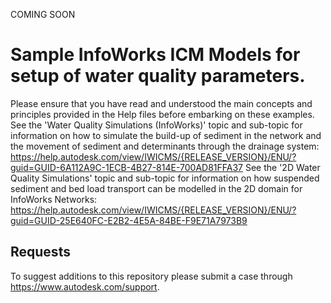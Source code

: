 COMING SOON

# Sample InfoWorks ICM Models for setup of water quality parameters.

Please ensure that you have read and understood the main concepts and principles provided in the Help files before embarking on these examples.
See the 'Water Quality Simulations (InfoWorks)' topic and sub-topic for information on how to simulate the build-up of sediment in the network and the movement of sediment and determinants through the drainage system: https://help.autodesk.com/view/IWICMS/{RELEASE_VERSION}/ENU/?guid=GUID-6A112A9C-1ECB-4B27-814E-700AD81FFA37
See the '2D Water Quality Simulations' topic and sub-topic for information on how suspended sediment and bed load transport can be modelled in the 2D domain for InfoWorks Networks: https://help.autodesk.com/view/IWICMS/{RELEASE_VERSION}/ENU/?guid=GUID-25E640FC-E2B2-4E5A-84BE-F9E71A7973B9

## Requests

To suggest additions to this repository please submit a case through https://www.autodesk.com/support.